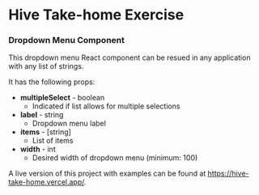 # Hive Take-home Exercise

### Dropdown Menu Component
This dropdown menu React component can be resued in any application with any list of strings. 

It has the following props: 
- **multipleSelect** - boolean
  - Indicated if list allows for multiple selections
- **label** - string
  - Dropdown menu label
- **items** - [string]
  - List of items
- **width** - int
  - Desired width of dropdown menu (minimum: 100)

A live version of this project with examples can be found at https://hive-take-home.vercel.app/. 